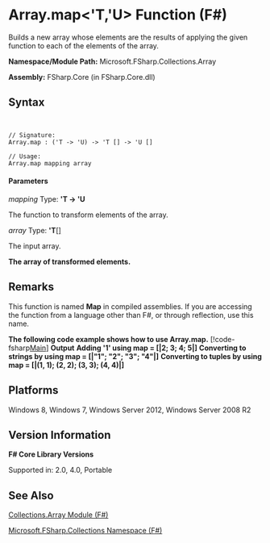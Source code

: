 # Array.map<'T,'U> Function (F#)

Builds a new array whose elements are the results of applying the given function to each of the elements of the array.

**Namespace/Module Path:** Microsoft.FSharp.Collections.Array

**Assembly:** FSharp.Core (in FSharp.Core.dll)


## Syntax


```


// Signature:
Array.map : ('T -> 'U) -> 'T [] -> 'U []

// Usage:
Array.map mapping array

```



#### Parameters
*mapping*
Type: **'T -&gt; 'U**


The function to transform elements of the array.


*array*
Type: **'T**[[]](http://msdn.microsoft.com/en-us/library/def20292-9aae-4596-9275-b94e594f8493)


The input array.



**The array of transformed elements.**
## Remarks
This function is named **Map** in compiled assemblies. If you are accessing the function from a language other than F#, or through reflection, use this name.

**The following code example shows how to use Array.map.**
[!code-fsharp[Main](snippets/fsarrays/snippet510.fs)]
**Output**
**Adding '1' using map = [|2; 3; 4; 5|]**
**Converting to strings by using map = [|"1"; "2"; "3"; "4"|]**
**Converting to tuples by using map = [|(1, 1); (2, 2); (3, 3); (4, 4)|]**
## Platforms
Windows 8, Windows 7, Windows Server 2012, Windows Server 2008 R2


## Version Information
**F# Core Library Versions**

Supported in: 2.0, 4.0, Portable




## See Also
[Collections.Array Module &#40;F&#35;&#41;](Collections.Array+Module+%28FSharp%29.md)

[Microsoft.FSharp.Collections Namespace &#40;F&#35;&#41;](Microsoft.FSharp.Collections+Namespace+%28FSharp%29.md)

